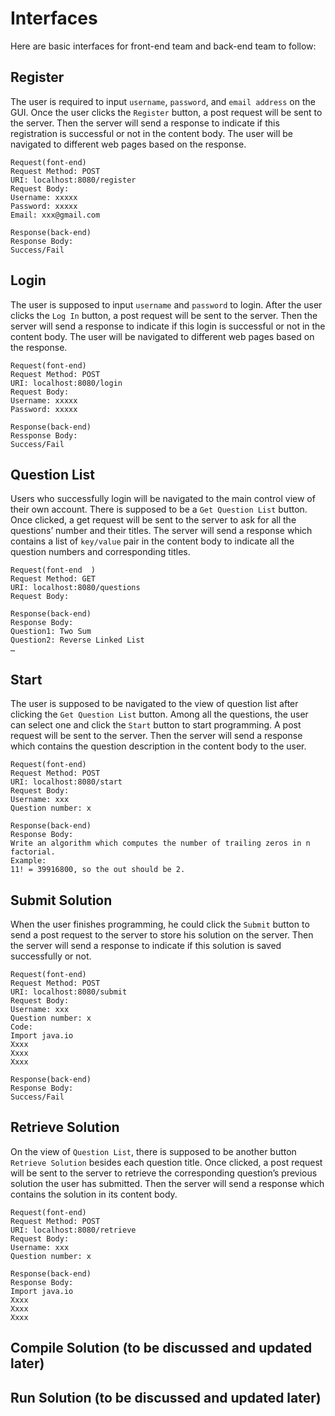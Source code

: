 # Interfaces  
Here are basic interfaces for front-end team and back-end team to follow:

## Register
The user is required to input ```username```, ```password```, and ```email address``` on the GUI. Once the user clicks the ```Register``` button, a post request will be sent to the server. Then the server will send a response to indicate if this registration is successful or not in the content body. The user will be navigated to different web pages based on the response.
```
Request(font-end)  
Request Method: POST  
URI: localhost:8080/register  
Request Body:  
Username: xxxxx  
Password: xxxxx  
Email: xxx@gmail.com  

Response(back-end)
Response Body:
Success/Fail
```

## Login
The user is supposed to input ```username``` and ```password``` to login. After the user clicks the ```Log In``` button, a post request will be sent to the server. Then the server will send a response to indicate if this login is successful or not in the content body. The user will be navigated to different web pages based on the response.
```
Request(font-end)  
Request Method: POST  
URI: localhost:8080/login  
Request Body:  
Username: xxxxx   
Password: xxxxx  

Response(back-end)  
Ressponse Body:  
Success/Fail  
```

## Question List
Users who successfully login will be navigated to the main control view of their own account. There is supposed to be a ```Get Question List``` button. Once clicked, a get request will be sent to the server to ask for all the questions’ number and their titles. The server will send a response which contains a list of ```key/value``` pair in the content body to indicate all the question numbers and corresponding titles.
```
Request(font-end  )
Request Method: GET  
URI: localhost:8080/questions  
Request Body:  

Response(back-end)  
Response Body:  
Question1: Two Sum  
Question2: Reverse Linked List   
…  
```

## Start
The user is supposed to be navigated to the view of question list after clicking the ```Get Question List``` button. Among all the questions, the user can select one and click the ```Start``` button to start programming. A post request will be sent to the server. Then the server will send a response which contains the question description in the content body to the user.
```
Request(font-end)  
Request Method: POST  
URI: localhost:8080/start  
Request Body:  
Username: xxx  
Question number: x  

Response(back-end)  
Response Body:  
Write an algorithm which computes the number of trailing zeros in n factorial.  
Example:
11! = 39916800, so the out should be 2.
```

## Submit Solution
When the user finishes programming, he could click the ```Submit``` button to send a post request to the server to store his solution on the server. Then the server will send a response to indicate if this solution is saved successfully or not.
```
Request(font-end)  
Request Method: POST  
URI: localhost:8080/submit  
Request Body:  
Username: xxx  
Question number: x  
Code:   
Import java.io  
Xxxx  
Xxxx  
Xxxx  

Response(back-end)  
Response Body:  
Success/Fail  
```

## Retrieve Solution
On the view of ```Question List```, there is supposed to be another button ```Retrieve Solution``` besides each question title. Once clicked, a post request will be sent to the server to retrieve the corresponding question’s previous solution the user has submitted. Then the server will send a response which contains the solution in its content body.
```
Request(font-end)  
Request Method: POST  
URI: localhost:8080/retrieve  
Request Body:  
Username: xxx  
Question number: x  

Response(back-end)  
Response Body:  
Import java.io  
Xxxx  
Xxxx  
Xxxx  
```

## Compile Solution (to be discussed and updated later)
## Run Solution (to be discussed and updated later)


